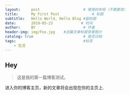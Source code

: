 ```yaml
---
layout:     post                    # 使用的布局（不需要改）
title:      My First Post               # 标题 
subtitle:   Hello World, Hello Blog #副标题
date:       2019-05-23             # 时间
author:     BY                      # 作者
header-img: img/Fox.jpg    #这篇文章标题背景图片
catalog: true                       # 是否归档
tags:                               #标签
    - 生活
---
```


## Hey
>这是我的第一篇博客测试。

进入你的博客主页，新的文章将会出现在你的主页上.
